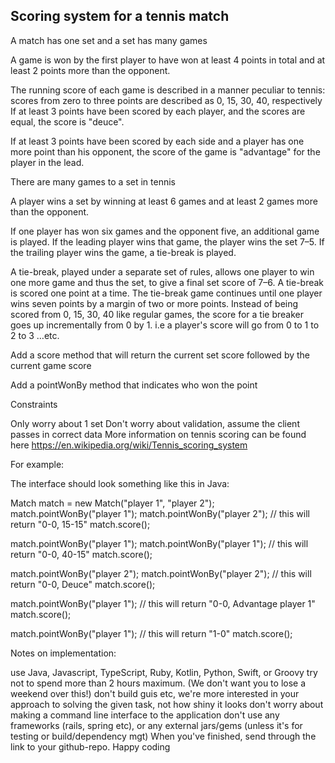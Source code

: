 ## Scoring system for a tennis match

A match has one set and a set has many games

A game is won by the first player to have won at least 4 points in total and at least 2 points more than the opponent.

The running score of each game is described in a manner peculiar to tennis: scores from zero to three points are described as 0, 15, 30, 40, respectively
If at least 3 points have been scored by each player, and the scores are equal, the score is "deuce".

If at least 3 points have been scored by each side and a player has one more point than his opponent, the score of the game is "advantage" for the player in the lead.

There are many games to a set in tennis

A player wins a set by winning at least 6 games and at least 2 games more than the opponent.

If one player has won six games and the opponent five, an additional game is played. If the leading player wins that game, the player wins the set 7–5. If the trailing player wins the game, a tie-break is played.

A tie-break, played under a separate set of rules, allows one player to win one more game and thus the set, to give a final set score of 7–6. A tie-break is scored one point at a time. The tie-break game continues until one player wins seven points by a margin of two or more points. Instead of being scored from 0, 15, 30, 40 like regular games, the score for a tie breaker goes up incrementally from 0 by 1. i.e a player's score will go from 0 to 1 to 2 to 3 …etc.

Add a score method that will return the current set score followed by the current game score

Add a pointWonBy method that indicates who won the point

Constraints

Only worry about 1 set
Don't worry about validation, assume the client passes in correct data
More information on tennis scoring can be found here https://en.wikipedia.org/wiki/Tennis_scoring_system

For example:

The interface should look something like this in Java:


  Match match = new Match("player 1", "player 2");
  match.pointWonBy("player 1");
  match.pointWonBy("player 2");
  // this will return "0-0, 15-15"
  match.score();

  match.pointWonBy("player 1");
  match.pointWonBy("player 1");
  // this will return "0-0, 40-15"
  match.score();
  
  match.pointWonBy("player 2");
  match.pointWonBy("player 2");
  // this will return "0-0, Deuce"
  match.score();
  
  match.pointWonBy("player 1");
  // this will return "0-0, Advantage player 1"
  match.score();
  
  match.pointWonBy("player 1");
  // this will return "1-0"
  match.score();
 
Notes on implementation:

use Java, Javascript, TypeScript, Ruby, Kotlin, Python, Swift, or Groovy
try not to spend more than 2 hours maximum. (We don't want you to lose a weekend over this!)
don't build guis etc, we're more interested in your approach to solving the given task, not how shiny it looks
don't worry about making a command line interface to the application
don't use any frameworks (rails, spring etc), or any external jars/gems (unless it's for testing or build/dependency mgt)
When you've finished, send through the link to your github-repo. Happy coding